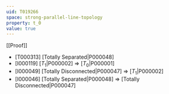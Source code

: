 ```yaml
---
uid: T019266
space: strong-parallel-line-topology
property: t_0
value: true
---
```

[[Proof]]

* [T000313] [Totally Separated|P000048]
* [I000119] [$T_1$|P000002] => [$T_0$|P000001]
* [I000049] [Totally Disconnected|P000047] => [$T_1$|P000002]
* [I000046] [Totally Separated|P000048] => [Totally Disconnected|P000047]

